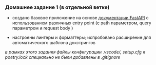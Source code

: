 ### Домашнее задание 1 (в отдельной ветке)

- создано базовое приложение на основе [документации FastAPI](https://fastapi.tiangolo.com/tutorial/first-steps/) с использованием различных entry point (с path параметром, query параметром и request body
)

- настроены линтеры и форматтеры; испробовано расширение для автоматического шаблона докстрингов

*в рамках этого задания файлы конфигурации .vscode/, setup.cfg и poetry.lock специально не были добавлены в .gitignore*